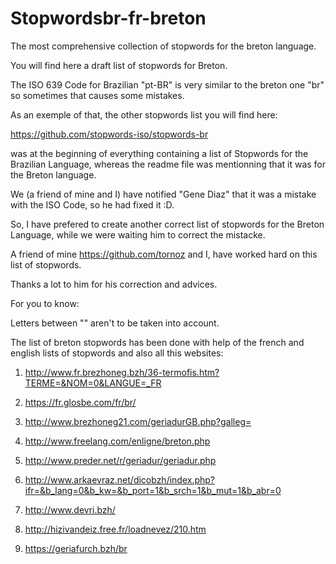 # Stopwordsbr-fr-breton
The most comprehensive collection of stopwords for the breton language.

You will find here a draft list of stopwords for Breton.

The ISO 639 Code for Brazilian "pt-BR" is very similar to the breton one "br" so sometimes that causes some mistakes.

As an exemple of that, the other stopwords list you will find here:

https://github.com/stopwords-iso/stopwords-br

was at the beginning of everything containing a list of Stopwords for the Brazilian Language, whereas the readme file was mentionning that it was for the Breton language.

We (a friend of mine and I) have notified "Gene Diaz" that it was a mistake with the ISO Code, so he had fixed it :D.

So, I have prefered to create another correct list of stopwords for the Breton Language, while we were waiting him to correct the mistacke.

A friend of mine https://github.com/tornoz and I, have worked hard on this list of stopwords.

Thanks a lot to him for his correction and advices.

For you to know:

Letters between "" aren't to be taken into account.

The list of breton stopwords has been done with help of the french and english lists of stopwords and also all this websites:

1. http://www.fr.brezhoneg.bzh/36-termofis.htm?TERME=&NOM=0&LANGUE=_FR

2. https://fr.glosbe.com/fr/br/

3. http://www.brezhoneg21.com/geriadurGB.php?galleg=

4. http://www.freelang.com/enligne/breton.php

5. http://www.preder.net/r/geriadur/geriadur.php

6. http://www.arkaevraz.net/dicobzh/index.php?ifr=&b_lang=0&b_kw=&b_port=1&b_srch=1&b_mut=1&b_abr=0

7. http://www.devri.bzh/

8. http://hizivandeiz.free.fr/loadnevez/210.htm

9. https://geriafurch.bzh/br

